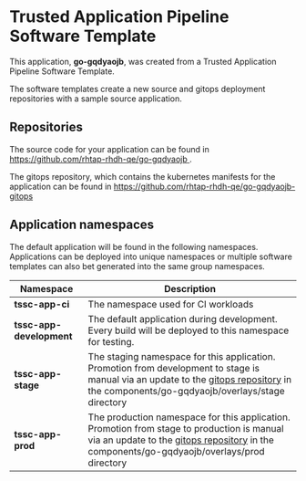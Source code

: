 # Trusted Application Pipeline Software Template

This application, **go-gqdyaojb**, was created from a Trusted Application Pipeline Software Template.

The software templates create a new source and gitops deployment repositories with a sample source application. 

## Repositories

The source code for your application can be found in [https://github.com/rhtap-rhdh-qe/go-gqdyaojb ](https://github.com/rhtap-rhdh-qe/go-gqdyaojb ).
 
The gitops repository, which contains the kubernetes manifests for the application can be found in 
[https://github.com/rhtap-rhdh-qe/go-gqdyaojb-gitops ](https://github.com/rhtap-rhdh-qe/go-gqdyaojb-gitops ) 

## Application namespaces 

The default application will be found in the following namespaces. Applications can be deployed into unique namespaces or multiple software templates can also bet generated into the same group namespaces.  

|  Namespace   |  Description   |  
| -------- | -------- |
| **tssc-app-ci** | The namespace used for CI workloads |
| **tssc-app-development** | The default application during development. Every build will be deployed to this namespace for testing. |
| **tssc-app-stage** | The staging namespace for this application. Promotion from development to stage is manual via an update to the [gitops repository](https://github.com/rhtap-rhdh-qe/go-gqdyaojb-gitops ) in the components/go-gqdyaojb/overlays/stage directory |
| **tssc-app-prod** | The production namespace for this application. Promotion from stage to production is manual via an update to the [gitops repository](https://github.com/rhtap-rhdh-qe/go-gqdyaojb-gitops ) in the components/go-gqdyaojb/overlays/prod directory |